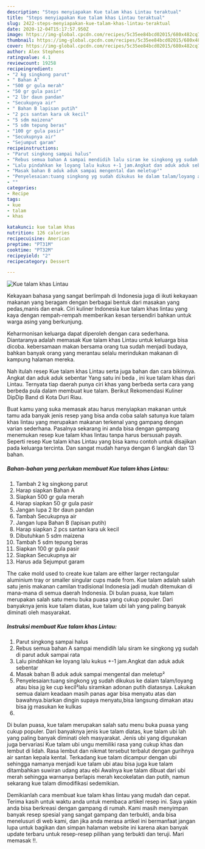 ```yaml
---
description: "Steps menyiapakan Kue talam khas Lintau teraktual"
title: "Steps menyiapakan Kue talam khas Lintau teraktual"
slug: 2422-steps-menyiapakan-kue-talam-khas-lintau-teraktual
date: 2020-12-04T15:17:57.950Z
image: https://img-global.cpcdn.com/recipes/5c35ee84bcd02015/680x482cq70/kue-talam-khas-lintau-foto-resep-utama.jpg
thumbnail: https://img-global.cpcdn.com/recipes/5c35ee84bcd02015/680x482cq70/kue-talam-khas-lintau-foto-resep-utama.jpg
cover: https://img-global.cpcdn.com/recipes/5c35ee84bcd02015/680x482cq70/kue-talam-khas-lintau-foto-resep-utama.jpg
author: Alex Stephens
ratingvalue: 4.1
reviewcount: 19258
recipeingredient:
- "2 kg singkong parut"
- " Bahan A"
- "500 gr gula merah"
- "50 gr gula pasir"
- "2 lbr daun pandan"
- "Secukupnya air"
- " Bahan B lapisan putih"
- "2 pcs santan kara uk kecil"
- "5 sdm maizena"
- "5 sdm tepung beras"
- "100 gr gula pasir"
- "Secukupnya air"
- "Sejumput garam"
recipeinstructions:
- "Parut singkong sampai halus"
- "Rebus semua bahan A sampai mendidih lalu siram ke singkong yg sudah di parut aduk sampai rata"
- "Lalu pindahkan ke loyang lalu kukus +-1 jam.Angkat dan aduk aduk sebentar"
- "Masak bahan B aduk aduk sampai mengental dan meletup²"
- "Penyelesaian:tuang singkong yg sudah dikukus ke dalam talam/loyang atau bisa jg ke cup kecil²lalu siramkan adonan putih diatasnya. Lakukan semua dalam keadaan masih panas agar bisa menyatu atas dan bawahnya.biarkan dingin supaya menyatu,bisa langsung dimakan atau bisa jg masukan ke kulkas"
- ""
categories:
- Recipe
tags:
- kue
- talam
- khas

katakunci: kue talam khas 
nutrition: 126 calories
recipecuisine: American
preptime: "PT31M"
cooktime: "PT32M"
recipeyield: "2"
recipecategory: Dessert

---
```



![Kue talam khas Lintau](https://img-global.cpcdn.com/recipes/5c35ee84bcd02015/680x482cq70/kue-talam-khas-lintau-foto-resep-utama.jpg)

Kekayaan bahasa yang sangat berlimpah di Indonesia juga di ikuti kekayaan makanan yang beragam dengan berbagai bentuk dari masakan yang pedas,manis dan enak. Ciri kuliner Indonesia kue talam khas lintau yang kaya dengan rempah-rempah memberikan kesan tersendiri bahkan untuk warga asing yang berkunjung.


Keharmonisan keluarga dapat diperoleh dengan cara sederhana. Diantaranya adalah memasak Kue talam khas Lintau untuk keluarga bisa dicoba. kebersamaan makan bersama orang tua sudah menjadi budaya, bahkan banyak orang yang merantau selalu merindukan makanan di kampung halaman mereka.

Nah itulah resep Kue talam khas Lintau serta juga bahan dan cara bikinnya. Angkat dan aduk aduk sebentar Yang satu ini beda , ini kue talam khas dari Lintau. Ternyata tiap daerah punya ciri khas yang berbeda serta cara yang berbeda pula dalam membuat kue talam. Berikut Rekomendasi Kuliner DipDip Band di Kota Duri Riau.

Buat kamu yang suka memasak atau harus menyiapkan makanan untuk tamu ada banyak jenis resep yang bisa anda coba salah satunya kue talam khas lintau yang merupakan makanan terkenal yang gampang dengan varian sederhana. Pasalnya sekarang ini anda bisa dengan gampang menemukan resep kue talam khas lintau tanpa harus bersusah payah.
Seperti resep Kue talam khas Lintau yang bisa kamu contoh untuk disajikan pada keluarga tercinta. Dan sangat mudah hanya dengan 6 langkah dan 13 bahan.


<!--inarticleads1-->

##### Bahan-bahan yang perlukan membuat Kue talam khas Lintau:

1. Tambah 2 kg singkong parut
1. Harap siapkan  Bahan A
1. Siapkan 500 gr gula merah
1. Harap siapkan 50 gr gula pasir
1. Jangan lupa 2 lbr daun pandan
1. Tambah Secukupnya air
1. Jangan lupa  Bahan B (lapisan putih)
1. Harap siapkan 2 pcs santan kara uk kecil
1. Dibutuhkan 5 sdm maizena
1. Tambah 5 sdm tepung beras
1. Siapkan 100 gr gula pasir
1. Siapkan Secukupnya air
1. Harus ada Sejumput garam


The cake mold used to create kue talam are either larger rectangular aluminium tray or smaller singular cups made from. Kue talam adalah salah satu jenis makanan camilan tradisional Indonesia jadi mudah ditemukan di mana-mana di semua daerah Indonesia. Di bulan puasa, kue talam merupakan salah satu menu buka puasa yang cukup populer. Dari banyaknya jenis kue talam diatas, kue talam ubi lah yang paling banyak diminati oleh masyarakat. 

<!--inarticleads2-->

##### Instruksi membuat  Kue talam khas Lintau:

1. Parut singkong sampai halus
1. Rebus semua bahan A sampai mendidih lalu siram ke singkong yg sudah di parut aduk sampai rata
1. Lalu pindahkan ke loyang lalu kukus +-1 jam.Angkat dan aduk aduk sebentar
1. Masak bahan B aduk aduk sampai mengental dan meletup²
1. Penyelesaian:tuang singkong yg sudah dikukus ke dalam talam/loyang atau bisa jg ke cup kecil²lalu siramkan adonan putih diatasnya. Lakukan semua dalam keadaan masih panas agar bisa menyatu atas dan bawahnya.biarkan dingin supaya menyatu,bisa langsung dimakan atau bisa jg masukan ke kulkas
1. 


Di bulan puasa, kue talam merupakan salah satu menu buka puasa yang cukup populer. Dari banyaknya jenis kue talam diatas, kue talam ubi lah yang paling banyak diminati oleh masyarakat. Jenis ubi yang digunakan juga bervariasi Kue talam ubi ungu memiliki rasa yang cukup khas dan lembut di lidah. Rasa lembut dan nikmat tersebut terbalut dengan gurihnya air santan kepala kental. Terkadang kue talam dicampur dengan ubi sehingga namanya menjadi kue talam ubi atau bisa juga kue talam ditambahkan suwiran udang atau ebi Awalnya kue talam dibuat dari ubi merah sehingga warnanya berlapis merah kecokelatan dan putih, namun sekarang kue talam dimodifikasi sedemikian. 

Demikianlah cara membuat kue talam khas lintau yang mudah dan cepat. Terima kasih untuk waktu anda untuk membaca artikel resep ini. Saya yakin anda bisa berkreasi dengan gampang di rumah. Kami masih menyimpan banyak resep spesial yang sangat gampang dan terbukti, anda bisa menelusuri di web kami, dan jika anda merasa artikel ini bermanfaat jangan lupa untuk bagikan dan simpan halaman website ini karena akan banyak update terbaru untuk resep-resep pilihan yang terbukti dan teruji. Mari memasak !!. 
